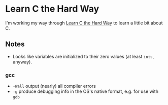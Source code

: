 # Learn C the Hard Way

I'm working my way through [Learn C the Hard Way](http://c.learncodethehardway.org/book/) to learn a little bit about C.

## Notes

* Looks like variables are initialized to their zero values (at least `ints`, anyway).

### gcc

* `-Wall` output (nearly) all compiler errors
* `-g` produce debugging info in the OS's native format, e.g. for use with `gdb`
